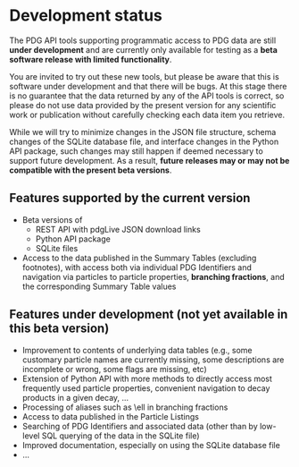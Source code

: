 # Development status

The PDG API tools supporting programmatic access to PDG data are still **under development** and are currently only
available for testing as a **beta software release with limited functionality**.

You are invited to try out these new tools, but please be aware that this is software under development and that
there will be bugs. At this stage there is no guarantee that the data returned by any of the API tools is correct,
so please do not use data provided by the present version for any scientific work or publication without carefully
checking each data item you retrieve.

While we will try to minimize changes in the JSON file structure, schema changes of the SQLite database file,
and interface changes in the Python API package, such changes may still happen if deemed necessary to support
future development. As a result, **future releases may or may not be compatible with the present beta versions**.

## Features supported by the current version
* Beta versions of
  * REST API with pdgLive JSON download links
  * Python API package
  * SQLite files
* Access to the data published in the Summary Tables (excluding footnotes), with access both via individual PDG
  Identifiers and navigation via particles to particle properties, **branching fractions**, and the corresponding
  Summary Table values

## Features under development (not yet available in this beta version)
* Improvement to contents of underlying data tables (e.g., some customary particle names are currently missing, some
  descriptions are incomplete or wrong, some flags are missing, etc)
* Extension of Python API with more methods to directly access most frequently used particle properties,
  convenient navigation to decay products in a given decay, ...
* Processing of aliases such as \ell in branching fractions
* Access to data published in the Particle Listings
* Searching of PDG Identifiers and associated data (other than by low-level SQL querying of the data in the SQLite file)
* Improved documentation, especially on using the SQLite database file
* ...
